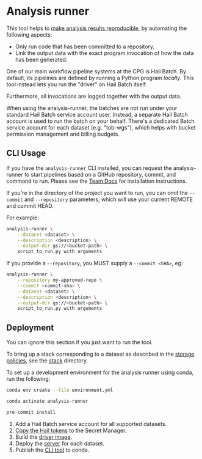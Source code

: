 # Analysis runner

This tool helps to [make analysis results reproducible](https://github.com/populationgenomics/team-docs/blob/main/reproducible_analyses.md),
by automating the following aspects:

- Only run code that has been committed to a repository.
- Link the output data with the exact program invocation of how the data has
  been generated.

One of our main workflow pipeline systems at the CPG is Hail Batch. By
default, its pipelines are defined by running a Python program
_locally_. This tool instead lets you run the "driver" on Hail Batch itself.

Furthermore, all invocations are logged together with the output data.

When using the analysis-runner, the batches are not run under your standard
Hail Batch service account user. Instead, a separate Hail Batch account is
used to run the batch on your behalf. There's a dedicated Batch service
account for each dataset (e.g. "tob-wgs"), which helps with bucket permission
management and billing budgets.

## CLI Usage

If you have the `analysis-runner` CLI installed, you can request the analysis-runner
to start pipelines based on a GitHub repository, commit, and command to run.
Please see the [Team Docs](https://github.com/populationgenomics/team-docs/) for
installation instructions.

If you're in the directory of the project you want to run, you can omit
the `--commit` and `--repository` parameters, which will use your current REMOTE
and commit HEAD.

For example:

```bash
analysis-runner \
    --dataset <dataset> \
    --description <description> \
    --output-dir gs://<bucket-path> \
    script_to_run.py with arguments
```

If you provide a `--repository`, you MUST supply a `--commit <SHA>`, eg:

```bash
analysis-runner \
    --repository my-approved-repo \
    --commit <commit-sha> \
    --dataset <dataset> \
    --description <description> \
    --output-dir gs://<bucket-path> \
    script_to_run.py with arguments
```

## Deployment

You can ignore this section if you just want to run the tool.

To bring up a stack corresponding to a dataset as described in the
[storage policies](https://github.com/populationgenomics/team-docs/tree/main/storage_policies),
see the [stack](stack) directory.

To set up a development environment for the analysis runner using conda, run
the following:

```bash
conda env create --file environment.yml

conda activate analysis-runner

pre-commit install
```

1. Add a Hail Batch service account for all supported datasets.
1. [Copy the Hail tokens](tokens) to the Secret Manager.
1. Build the [driver image](driver).
1. Deploy the [server](server) for each dataset.
1. Publish the [CLI tool](cli) to conda.
